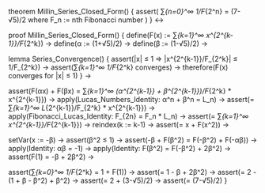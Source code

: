 theorem Millin_Series_Closed_Form() {
  assert(
    ∑_{n=0}^∞ 1/F_{2^n} = (7-√5)/2
    where F_n := nth Fibonacci number
  )
} ↔

proof Millin_Series_Closed_Form() {
  define(F(x) := ∑_{k=1}^∞ x^{2^{k-1}}/F_{2^k}) →
  define(α := (1+√5)/2) →
  define(β := (1-√5)/2) →

  lemma Series_Convergence() {
    assert(|x| ≤ 1 ⇒ |x^{2^{k-1}}/F_{2^k}| ≤ 1/F_{2^k}) →
    assert(∑_{k=1}^∞ 1/F_{2^k} converges) →
    therefore(F(x) converges for |x| ≤ 1)
  } →

  assert(F(αx) + F(βx) = ∑_{k=1}^∞ (α^{2^{k-1}} + β^{2^{k-1}})/F_{2^k} * x^{2^{k-1}}) →
  apply(Lucas_Numbers_Identity: α^n + β^n = L_n) →
  assert(= ∑_{k=1}^∞ L_{2^{k-1}}/F_{2^k} * x^{2^{k-1}}) →
  apply(Fibonacci_Lucas_Identity: F_{2n} = F_n * L_n) →
  assert(= ∑_{k=1}^∞ x^{2^{k-1}}/F_{2^{k-1}}) →
  reindex(k := k-1) →
  assert(= x + F(x^2)) →

  setVar(x := -β) →
  assert(β^2 ≤ 1) →
  assert(-β + F(β^2) = F(-β^2) + F(-αβ)) →
  apply(Identity: αβ = -1) →
  apply(Identity: F(β^2) = F(-β^2) + 2β^2) →
  assert(F(1) = -β + 2β^2) →

  assert(∑_{k=0}^∞ 1/F_{2^k} = 1 + F(1)) →
  assert(= 1 - β + 2β^2) →
  assert(= 2 - (1 + β - β^2) + β^2) →
  assert(= 2 + (3-√5)/2) →
  assert(= (7-√5)/2)
}